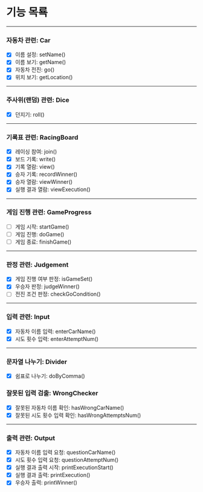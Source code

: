 # 기능 목룍
***
### 자동차 관련: Car
- [x] 이름 설정: setName()
- [x] 이름 보기: getName()
- [x] 자동차 전진: go()
- [x] 위치 보기: getLocation()
***
### 주사위(랜덤) 관련: Dice
- [x] 던지기: roll()
***
### 기록표 관련: RacingBoard
- [x] 레이싱 참여: join()
- [x] 보드 기록: write()
- [x] 기록 열람: view()
- [x] 승자 기록: recordWinner()
- [x] 승자 열람: viewWinner()
- [x] 실행 결과 열람: viewExecution()
***
### 게임 진행 관련: GameProgress
- [ ] 게임 시작: startGame()
- [ ] 게임 진행: doGame()
- [ ] 게임 종료: finishGame()
***
### 판정 관련: Judgement
- [x] 게임 진행 여부 판정: isGameSet()
- [x] 우승자 판정: judgeWinner()
- [ ] 전진 조건 판정: checkGoCondition()
***
### 입력 관련: Input
- [x] 자동차 이름 입력: enterCarName()
- [x] 시도 횟수 입력: enterAttemptNum()
***
### 문자열 나누기: Divider
- [x] 쉼표로 나누기: doByComma()
### 잘못된 입력 검출: WrongChecker
- [x] 잘못된 자동차 이름 확인: hasWrongCarName()
- [x] 잘못된 시도 횟수 입력 확인: hasWrongAttemptsNum()
***
### 출력 관련: Output
- [x] 자동차 이름 입력 요청: questionCarName()
- [x] 시도 횟수 입력 요청: questionAttemptNum()
- [x] 실행 결과 출력 시작: printExecutionStart()
- [x] 실행 결과 출력: printExecution()
- [x] 우승자 출력: printWinner()